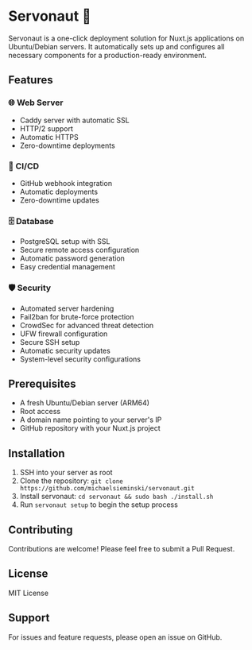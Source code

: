 # Servonaut 🚀

Servonaut is a one-click deployment solution for Nuxt.js applications on Ubuntu/Debian servers. It automatically sets up and configures all necessary components for a production-ready environment.

## Features

### 🌐 Web Server

- Caddy server with automatic SSL
- HTTP/2 support
- Automatic HTTPS
- Zero-downtime deployments

### 🔄 CI/CD

- GitHub webhook integration
- Automatic deployments
- Zero-downtime updates

### 🗄️ Database

- PostgreSQL setup with SSL
- Secure remote access configuration
- Automatic password generation
- Easy credential management

### 🛡️ Security

- Automated server hardening
- Fail2ban for brute-force protection
- CrowdSec for advanced threat detection
- UFW firewall configuration
- Secure SSH setup
- Automatic security updates
- System-level security configurations

## Prerequisites

- A fresh Ubuntu/Debian server (ARM64)
- Root access
- A domain name pointing to your server's IP
- GitHub repository with your Nuxt.js project

## Installation

1. SSH into your server as root
2. Clone the repository: `git clone https://github.com/michaelsieminski/servonaut.git`
3. Install servonaut: `cd servonaut && sudo bash ./install.sh`
4. Run `servonaut setup` to begin the setup process

## Contributing

Contributions are welcome! Please feel free to submit a Pull Request.

## License

MIT License

## Support

For issues and feature requests, please open an issue on GitHub.
